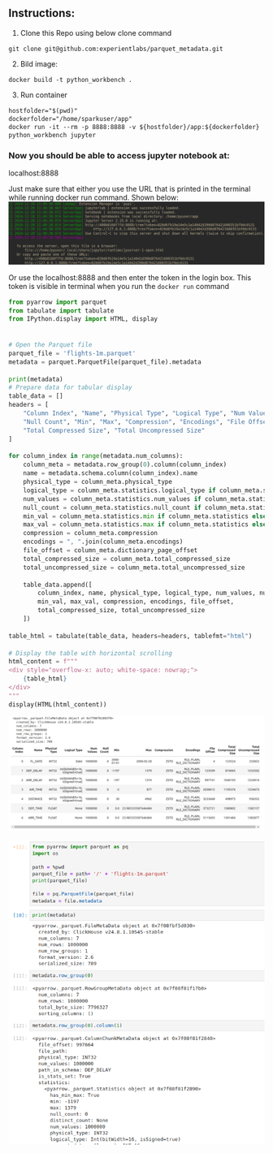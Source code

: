 ## Instructions: 

1. Clone this Repo using below clone command
```shell
git clone git@github.com:experientlabs/parquet_metadata.git
```

2. Bild image: 

```shell
docker build -t python_workbench .
```


3. Run container
```shell
hostfolder="$(pwd)"
dockerfolder="/home/sparkuser/app"
docker run -it --rm -p 8888:8888 -v ${hostfolder}/app:${dockerfolder} python_workbench jupyter
```

### Now you should be able to access jupyter notebook at:
localhost:8888

Just make sure that either you use the URL that is printed in the terminal while running docker run command.
Shown below:
![img.png](images/terminal.png)

Or use the localhost:8888 and then enter the token in the login box. 
This token is visible in terminal when you run the `docker run` command


```python
from pyarrow import parquet
from tabulate import tabulate
from IPython.display import HTML, display


# Open the Parquet file
parquet_file = 'flights-1m.parquet'
metadata = parquet.ParquetFile(parquet_file).metadata

print(metadata)
# Prepare data for tabular display
table_data = []
headers = [
    "Column Index", "Name", "Physical Type", "Logical Type", "Num Values",
    "Null Count", "Min", "Max", "Compression", "Encodings", "File Offset",
    "Total Compressed Size", "Total Uncompressed Size"
]

for column_index in range(metadata.num_columns):
    column_meta = metadata.row_group(0).column(column_index)
    name = metadata.schema.column(column_index).name
    physical_type = column_meta.physical_type
    logical_type = column_meta.statistics.logical_type if column_meta.statistics else "N/A"
    num_values = column_meta.statistics.num_values if column_meta.statistics else "N/A"
    null_count = column_meta.statistics.null_count if column_meta.statistics else "N/A"
    min_val = column_meta.statistics.min if column_meta.statistics else "N/A"
    max_val = column_meta.statistics.max if column_meta.statistics else "N/A"
    compression = column_meta.compression
    encodings = ", ".join(column_meta.encodings)
    file_offset = column_meta.dictionary_page_offset
    total_compressed_size = column_meta.total_compressed_size
    total_uncompressed_size = column_meta.total_uncompressed_size

    table_data.append([
        column_index, name, physical_type, logical_type, num_values, null_count,
        min_val, max_val, compression, encodings, file_offset,
        total_compressed_size, total_uncompressed_size
    ])

table_html = tabulate(table_data, headers=headers, tablefmt="html")

# Display the table with horizontal scrolling
html_content = f"""
<div style="overflow-x: auto; white-space: nowrap;">
    {table_html}
</div>
"""
display(HTML(html_content))
```
![img.png](images/tabular_metadata.png)

![img.png](images/jupyter_ss.png)